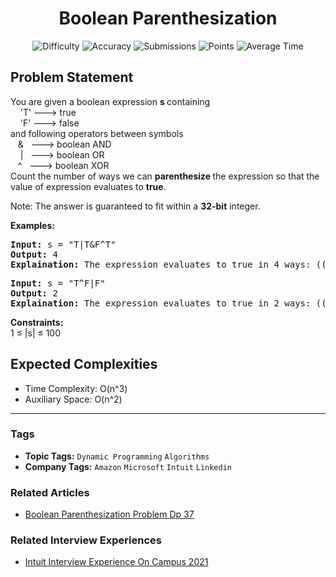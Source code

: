 <h1 align="center">Boolean Parenthesization</h1>

<p align="center">
  <img alt="Difficulty" title="Difficulty" src="https://custom-icon-badges.demolab.com/badge/Difficulty: Hard-1F222E?style=for-the-badge&logoColor=white&logo=fire"/>
  <img alt="Accuracy" title="Accuracy" src="https://custom-icon-badges.demolab.com/badge/Accuracy: 20.15%25-1F222E?style=for-the-badge&logoColor=white&logo=target"/>
  <img alt="Submissions" title="Submissions" src="https://custom-icon-badges.demolab.com/badge/Submissions: 141K+-1F222E?style=for-the-badge&logoColor=white&logo=repo"/>
  <img alt="Points" title="Points" src="https://custom-icon-badges.demolab.com/badge/Points: 8-1F222E?style=for-the-badge&logoColor=white&logo=award"/>
  <img alt="Average Time" title="Average Time" src="https://custom-icon-badges.demolab.com/badge/Average%20Time: 30m-1F222E?style=for-the-badge&logoColor=white&logo=clock"/>
</p>

## Problem Statement

You are given a boolean expression <b>s </b>containing<br>    'T' ---> true<br>    'F' ---> false <br>and following operators between symbols<br>   &   ---> boolean AND<br>    |   ---> boolean OR<br>   ^   ---> boolean XOR<br>Count the number of ways we can <b>parenthesize </b>the expression so that the value of expression evaluates to <b>true</b>.

Note: The answer is guaranteed to fit within a <b>32-bit</b> integer.

<b>Examples:</b>

<pre><b>Input:</b> s = "T|T&F^T"
<b>Output:</b> 4
<b>Explaination:</b> The expression evaluates to true in 4 ways: ((T|T)&(F^T)), (T|(T&(F^T))), (((T|T)&F)^T) and (T|((T&F)^T)).</pre>

<pre><b>Input:</b> s = "T^F|F"
<b>Output:</b> 2
<b>Explaination:</b> The expression evaluates to true in 2 ways: ((T^F)|F) and (T^(F|F)).</pre>

<b>Constraints:</b><br>1 ≤ |s| ≤ 100

## Expected Complexities
- Time Complexity: O(n^3)
- Auxiliary Space: O(n^2)

<hr>

### Tags
- **Topic Tags:** `Dynamic Programming` `Algorithms`
- **Company Tags:** `Amazon` `Microsoft` `Intuit` `Linkedin`

### Related Articles
- [Boolean Parenthesization Problem Dp 37](https://www.geeksforgeeks.org/boolean-parenthesization-problem-dp-37/)

### Related Interview Experiences
- [Intuit Interview Experience On Campus 2021](https://www.geeksforgeeks.org/intuit-interview-experience-on-campus-2021/)
